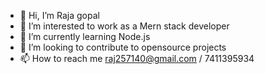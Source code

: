 - 👋 Hi, I’m Raja gopal 
- 👀 I’m interested to work as a Mern stack developer
- 🌱 I’m currently learning Node.js
- 💞️ I’m looking to contribute to opensource projects
- 📫 How to reach me raj257140@gmail.com / 7411395934

<!---
Rajagopal9597/Rajagopal9597 is a ✨ special ✨ repository because its `README.md` (this file) appears on your GitHub profile.
You can click the Preview link to take a look at your changes.
--->
